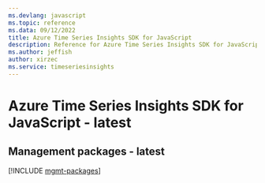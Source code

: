 ```yaml
---
ms.devlang: javascript
ms.topic: reference
ms.data: 09/12/2022
title: Azure Time Series Insights SDK for JavaScript
description: Reference for Azure Time Series Insights SDK for JavaScript
ms.author: jeffish
author: xirzec
ms.service: timeseriesinsights
---
```

# Azure Time Series Insights SDK for JavaScript - latest

## Management packages - latest
[!INCLUDE [mgmt-packages](time-series-insights-mgmt-index.md)]